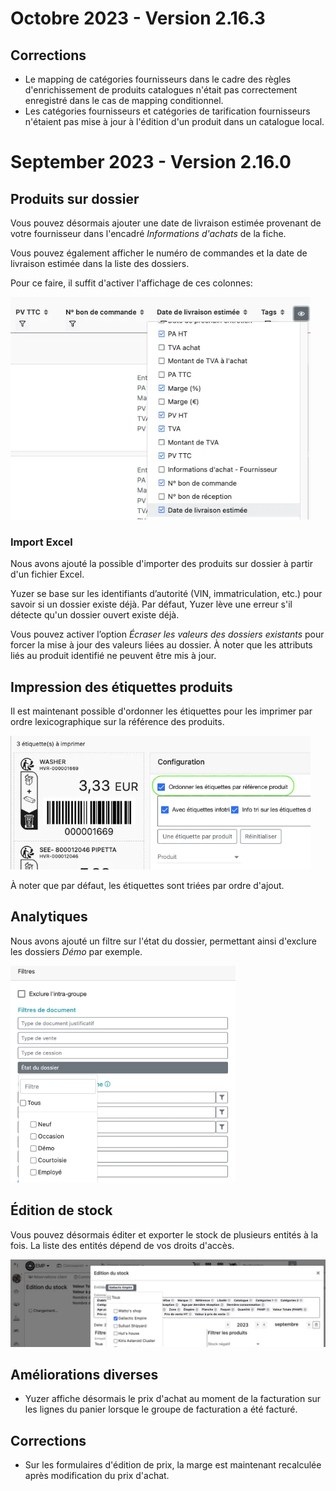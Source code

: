 # Octobre 2023 - Version 2.16.3

## Corrections

- Le mapping de catégories fournisseurs dans le cadre des règles d'enrichissement de produits catalogues n'était pas correctement enregistré dans le cas de mapping conditionnel.
- Les catégories fournisseurs et catégories de tarification fournisseurs n'étaient pas mise à jour à l'édition d'un produit dans un catalogue local.

# September 2023 - Version 2.16.0

## Produits sur dossier

Vous pouvez désormais ajouter une date de livraison estimée provenant de votre fournisseur dans l'encadré _Informations d'achats_ de la fiche.

Vous pouvez également afficher le numéro de commandes et la date de livraison estimée dans la liste des dossiers.

Pour ce faire, il suffit d'activer l'affichage de ces colonnes:

<img width="480" src="https://raw.githubusercontent.com/yuzer-software/release-notes/master/release-notes/2.16.0/dealer-file-list-column-filter.webp"/>

### Import Excel

Nous avons ajouté la possible d'importer des produits sur dossier à partir d'un fichier Excel.

Yuzer se base sur les identifiants d’autorité (VIN, immatriculation, etc.) pour savoir si un dossier existe déjà.
Par défaut, Yuzer lève une erreur s'il détecte qu'un dossier ouvert existe déjà.

Vous pouvez activer l’option _Écraser les valeurs des dossiers existants_ pour forcer la mise à jour des valeurs liées au dossier.
À noter que les attributs liés au produit identifié ne peuvent être mis à jour.

## Impression des étiquettes produits

Il est maintenant possible d'ordonner les étiquettes pour les imprimer par ordre lexicographique sur la référence des produits.

<img width="480" src="https://raw.githubusercontent.com/yuzer-software/release-notes/master/release-notes/2.16.0/printing-price-tag.webp"/>

À noter que par défaut, les étiquettes sont triées par ordre d'ajout.

## Analytiques

Nous avons ajouté un filtre sur l'état du dossier, permettant ainsi d'exclure les dossiers _Démo_ par exemple.

<img width="360" src="https://raw.githubusercontent.com/yuzer-software/release-notes/master/release-notes/2.16.0/analytics-dealer-file-state-filter.webp"/>

## Édition de stock

Vous pouvez désormais éditer et exporter le stock de plusieurs entités à la fois.
La liste des entités dépend de vos droits d'accès.

<img width="860" src="https://raw.githubusercontent.com/yuzer-software/release-notes/master/release-notes/2.16.0/stock-entity-filter.webp"/>

## Améliorations diverses

- Yuzer affiche désormais le prix d'achat au moment de la facturation sur les lignes du panier lorsque le groupe de facturation a été facturé.

## Corrections

- Sur les formulaires d'édition de prix, la marge est maintenant recalculée après modification du prix d'achat.
